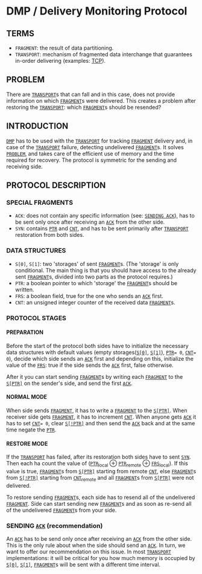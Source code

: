 # DMP / Delivery Monitoring Protocol

## TERMS
- `FRAGMENT`: the result of data partitioning.
- `TRANSPORT`: mechanism of fragmented data interchange that guarantees in-order delivering (examples: [TCP](https://tools.ietf.org/html/rfc793)).

## PROBLEM
  There are [`TRANSPORT`](#terms)s that can fall and in this case, does not provide information on which [`FRAGMENT`](#terms)s were delivered. This creates a problem after restoring the [`TRANSPORT`](#terms): which [`FRAGMENT`](#terms)s should be resended?

## INTRODUCTION
  [`DMP`](#dmp--delivery-monitoring-protocol) has to be used with the [`TRANSPORT`](#terms) for tracking [`FRAGMENT`](#terms) delivery and, in case of the [`TRANSPORT`](#terms) failure, detecting undelivered [`FRAGMENT`](#terms)s. It solves [`PROBLEM`](#problem), and takes care of the efficient use of memory and the time required for recovery. The protocol is symmetric for the sending and receiving side.

## PROTOCOL DESCRIPTION
### SPECIAL FRAGMENTS
- `ACK`: does not contain any specific information (see: [`SENDING ACK`](#sending-ack-recommendation)), has to be sent only once after receiving an [`ACK`](#special-fragments) from the other side.
- `SYN`: contains [`PTR`](#data-structures) and [`CNT`](#data-structures), and has to be sent primarily after [`TRANSPORT`](#terms) restoration from both sides.
  
### DATA STRUCTURES
- `S[0]`, `S[1]`: two 'storages' of sent [`FRAGMENT`](#terms)s. (The 'storage' is only conditional. The main thing is that you should have access to the already sent [`FRAGMENT`](#terms)s, divided into two parts as the protocol requires.)
- `PTR`: a boolean pointer to which 'storage' the [`FRAGMENT`](#terms)s should be written.
- `FRS`: a boolean field, true for the one who sends an [`ACK`](#special-fragments) first.
- `CNT`: an unsigned integer counter of the received data [`FRAGMENT`](#terms)s.

### PROTOCOL STAGES
#### PREPARATION
  Before the start of the protocol both sides have to initialize the necessary data structures with default values (empty storages([`S[0]`](#data-structures), [`S[1]`](#data-structures)), [`PTR`](#data-structures)`= 0`, [`CNT`](#data-structures)`= 0`), decide which side sends an [`ACK`](#special-fragments) first and depending on this, initialize the value of the [`FRS`](#data-structures): true if the side sends the [`ACK`](#special-fragments) first, false otherwise.
  
  After it you can start sending [`FRAGMENT`](#terms)s by writing each [`FRAGMENT`](#terms) to the [`S[PTR]`](#data-structures) on the sender's side, and send the first [`ACK`](#special-fragments).

#### NORMAL MODE
  When side sends [`FRAGMENT`](#terms), it has to write a [`FRAGMENT`](#terms) to the [`S[PTR]`](#data-structures). When receiver side gets [`FRAGMENT`](#terms), it has to increment [`CNT`](#data-structures). When anyone gets [`ACK`](#special-fragments) it has to set [`CNT`](#data-structures)`= 0`, clear [`S[!PTR]`](#data-structures) and then send the [`ACK`](#special-fragments) back and at the same time negate the [`PTR`](#data-structures).

#### RESTORE MODE
  If the [`TRANSPORT`](#terms) has failed, after its restoration both sides have to sent [`SYN`](#special-fragments). Then each ha count the value of ([`PTR`](#data-structures)<sub>local</sub> ⊕ [`PTR`](#data-structures)<sub>remote</sub> ⊕ [`FRS`](#data-structures)<sub>local</sub>). If this value is true, [`FRAGMENT`](#terms)s from [`S[PTR]`](#data-structures) starting from remote [`CNT`](#data-structures), else [`FRAGMENT`](#terms)s from [`S[!PTR]`](#data-structures) starting from [`CNT`](#data-structures)<sub>remote</sub> and all [`FRAGMENT`](#terms)s from [`S[PTR]`](#data-structures) were not delivered.
  
  To restore sending [`FRAGMENT`](#terms)s, each side has to resend all of the undelivered [`FRAGMENT`](#terms). Side can start sending new [`FRAGMENT`](#terms)s and as soon as re-send all of the undelivered [`FRAGMENT`](#terms)s from your side.

### SENDING [`ACK`](#data-structures) (recommendation)
  An [`ACK`](#special-fragments) has to be send only once after receiving an [`ACK`](#special-fragments) from the other side. This is the only rule about when the side should send an [`ACK`](#special-fragments). In turn, we want to offer our recommendation on this issue. In most [`TRANSPORT`](#terms) implementations: it will be critical for you how much memory is occupied by [`S[0]`](#data-structures), [`S[1]`](#data-structures), [`FRAGMENT`](#terms)s will be sent with a different time interval.
